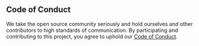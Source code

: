 ## Code of Conduct

We take the open source community seriously and hold ourselves and other contributors to high standards of
communication. By participating and contributing to this project, you agree to uphold
our [Code of Conduct](https://github.com/EncoreDigitalGroup/.github/blob/main/CODE-OF-CONDUCT.md).

